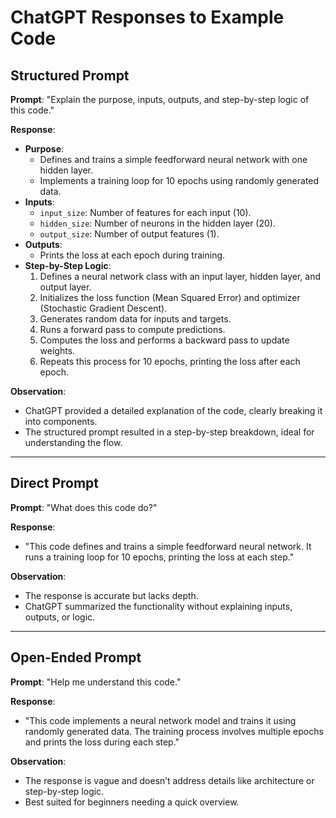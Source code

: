 # ChatGPT Responses to Example Code

## Structured Prompt

**Prompt**: "Explain the purpose, inputs, outputs, and step-by-step logic of this code."

**Response**:

-   **Purpose**:
    -   Defines and trains a simple feedforward neural network with one hidden layer.
    -   Implements a training loop for 10 epochs using randomly generated data.
-   **Inputs**:
    -   `input_size`: Number of features for each input (10).
    -   `hidden_size`: Number of neurons in the hidden layer (20).
    -   `output_size`: Number of output features (1).
-   **Outputs**:
    -   Prints the loss at each epoch during training.
-   **Step-by-Step Logic**:
    1. Defines a neural network class with an input layer, hidden layer, and output layer.
    2. Initializes the loss function (Mean Squared Error) and optimizer (Stochastic Gradient Descent).
    3. Generates random data for inputs and targets.
    4. Runs a forward pass to compute predictions.
    5. Computes the loss and performs a backward pass to update weights.
    6. Repeats this process for 10 epochs, printing the loss after each epoch.

**Observation**:

-   ChatGPT provided a detailed explanation of the code, clearly breaking it into components.
-   The structured prompt resulted in a step-by-step breakdown, ideal for understanding the flow.

---

## Direct Prompt

**Prompt**: "What does this code do?"

**Response**:

-   "This code defines and trains a simple feedforward neural network. It runs a training loop for 10 epochs, printing the loss at each step."

**Observation**:

-   The response is accurate but lacks depth.
-   ChatGPT summarized the functionality without explaining inputs, outputs, or logic.

---

## Open-Ended Prompt

**Prompt**: "Help me understand this code."

**Response**:

-   "This code implements a neural network model and trains it using randomly generated data. The training process involves multiple epochs and prints the loss during each step."

**Observation**:

-   The response is vague and doesn’t address details like architecture or step-by-step logic.
-   Best suited for beginners needing a quick overview.

